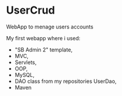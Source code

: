 # UserCrud
WebApp to menage users accounts

My first webapp where i used:
- "SB Admin 2" template,
- MVC,
- Servlets,
- OOP,
- MySQL,
- DAO class from my repositories UserDao,
- Maven
